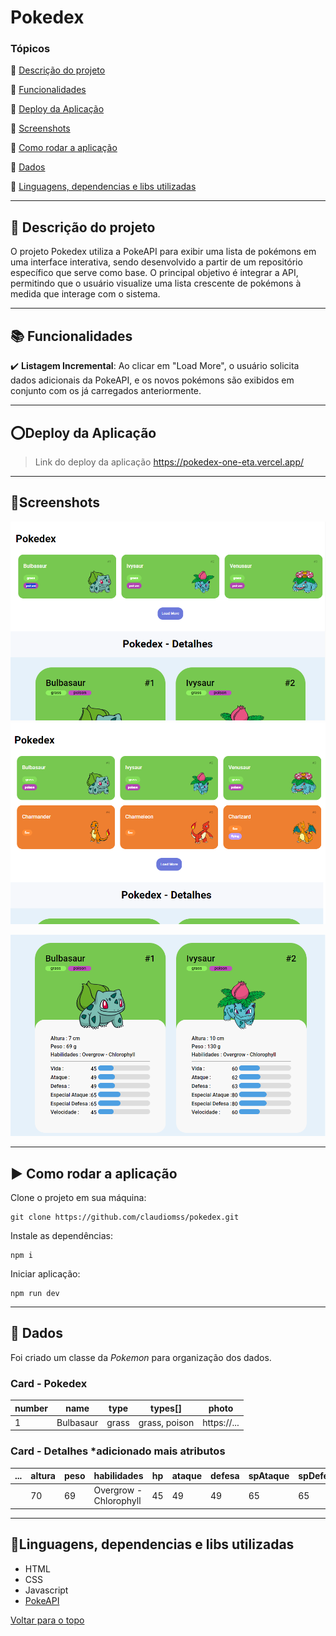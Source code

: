 

<a id="Inicio"></a>
# Pokedex

### Tópicos 

:small_blue_diamond: [Descrição do projeto](#1-Descrição-do-projeto)

:small_blue_diamond: [Funcionalidades](#2-Funcionalidades)

:small_blue_diamond: [Deploy da Aplicação](#3-Deploy-da-Aplicação)

:small_blue_diamond: [Screenshots](#4-Screenshots)

:small_blue_diamond: [Como rodar a aplicação](#5-Como-rodar-a-aplicação)

:small_blue_diamond: [Dados](#6-Dados)

:small_blue_diamond: [Linguagens, dependencias e libs utilizadas](#7-Linguagens,-dependencias-e-libs-utilizadas)

---

<a id="1-Descrição-do-projeto"></a>
##  :memo: Descrição do projeto 

O projeto Pokedex utiliza a PokeAPI para exibir uma lista de pokémons em uma interface interativa, sendo desenvolvido a partir de um repositório específico que serve como base. O principal objetivo é integrar a API, permitindo que o usuário visualize uma lista crescente de pokémons à medida que interage com o sistema.

---
<a id="2-Funcionalidades"></a>
##  :books: Funcionalidades

:heavy_check_mark: **Listagem Incremental**: Ao clicar em "Load More", o usuário solicita dados adicionais da PokeAPI, e os novos pokémons são exibidos em conjunto com os já carregados anteriormente. 

---
<a id="3-Deploy-da-Aplicação"></a>
##  :o:Deploy da Aplicação

> Link do deploy da aplicação https://pokedex-one-eta.vercel.app/

---
<a id="4-Screenshots"></a>
##  :art:Screenshots

![Tela 1](https://github.com/claudiomss/pokedex/blob/main/screenshots/tela%201.png?raw=true)
![Tela 2](https://github.com/claudiomss/pokedex/blob/main/screenshots/tela%202.png?raw=true)

![Tela 3](https://github.com/claudiomss/pokedex/blob/main/screenshots/Tela%203.png?raw=true)

---
<a id="5-Como-rodar-a-aplicação"></a>
##  :arrow_forward: Como rodar a aplicação 

Clone o projeto em sua máquina: 

```
git clone https://github.com/claudiomss/pokedex.git
```
Instale as dependências:

```
npm i
```
Iniciar aplicação:

```
npm run dev
```
---

<a id="6-Dados"></a>
##  :floppy_disk: Dados
Foi criado um classe da *Pokemon* para organização dos dados.

### Card - Pokedex

|number|name|type|types[]|photo|
| -------- |-------- |-------- |-------- |-------- |
|1|Bulbasaur|grass|grass, poison|https://...|

### Card - Detalhes *adicionado mais atributos 

|...|altura|peso|habilidades|hp|ataque|defesa|spAtaque|spDefesa|velocidade
| -------- |-------- |-------- |-------- |-------- |-------- |-------- |-------- |-------- |-------- |
||70|69|Overgrow - Chlorophyll|45|49|49|65|65|45


---
<a id="7-Linguagens,-dependencias-e-libs-utilizadas"></a>
##  :wrench:Linguagens, dependencias e libs utilizadas

- HTML
- CSS
- Javascript
- [PokeAPI](https://pokeapi.co/)

[ Voltar para o topo](#Inicio)
